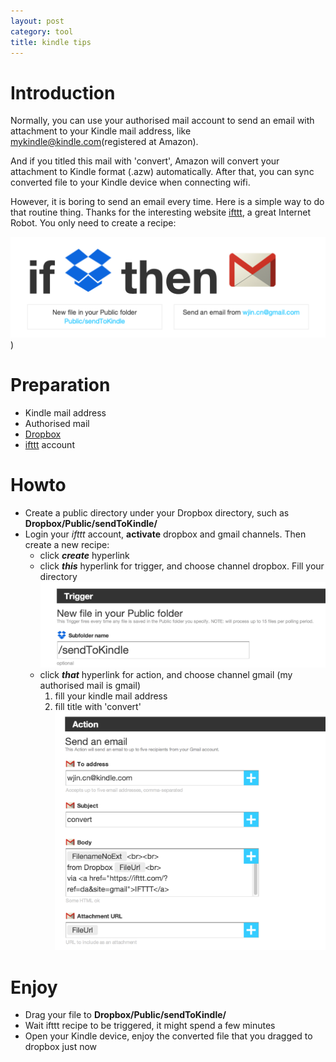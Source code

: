 ```yaml
---
layout: post
category: tool
title: kindle tips
---
```

# Introduction
Normally, you can use your authorised mail account to send an email with attachment to your Kindle mail address, like mykindle@kindle.com(registered at Amazon). 

And if you titled this mail with 'convert', Amazon will convert your attachment to Kindle format (.azw) automatically. After that, you can sync converted file to your Kindle device when connecting wifi.

However, it is boring to send an email every time. Here is a simple way to do that routine thing. Thanks for the interesting website [ifttt](https://ifttt.com/), a great Internet Robot. You only need to create a recipe:

![image](/assets/img/2014/8/8/recipe.png))

# Preparation
* Kindle mail address
* Authorised mail
* [Dropbox](https://dropbox.com)
* [ifttt](https://ifttt.com/) account

# Howto
* Create a public directory under your Dropbox directory, such as **Dropbox/Public/sendToKindle/**
* Login your *ifttt* account, **activate** dropbox and gmail channels. Then create a new recipe:
  * click ***create*** hyperlink
  * click ***this*** hyperlink for trigger, and choose channel dropbox. Fill your directory
  ![image](assets/img/2014/8/8/trigger.png)
  * click ***that*** hyperlink for action, and choose channel gmail (my authorised mail is gmail)
     1. fill your kindle mail address
     2. fill title with 'convert'
  ![image](assets/img/2014/8/8/action.png)

# Enjoy
* Drag your file to **Dropbox/Public/sendToKindle/**
* Wait ifttt recipe to be triggered, it might spend a few minutes
* Open your Kindle device, enjoy the converted file that you dragged to dropbox just now